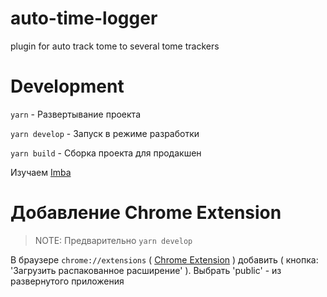 # auto-time-logger
plugin for auto track tome to several tome trackers

# Development

`yarn` - Развертывание проекта

`yarn develop` - Запуск в режиме разработки

`yarn build` - Сборка проекта для продакшен

Изучаем [Imba](https://v1.imba.io)

# Добавление Chrome Extension

> NOTE: Предварительно `yarn develop`

В браузере `chrome://extensions` ( [Chrome Extension](chrome://extensions) ) добавить ( кнопка: 'Загрузить распакованное расширение' ).
Выбрать 'public' - из развернутого приложения

